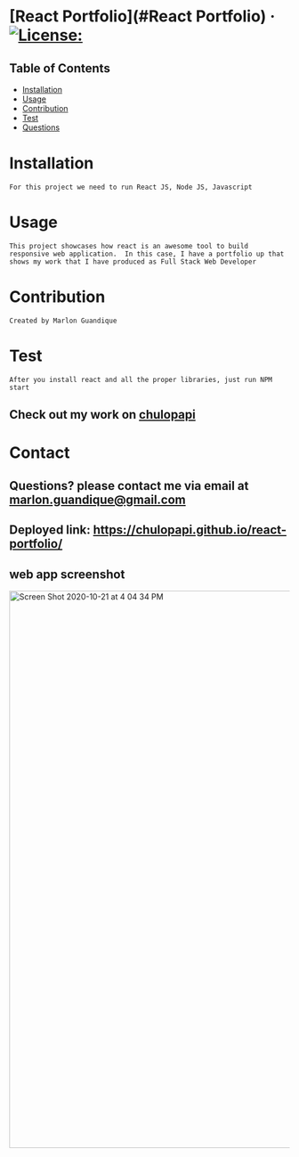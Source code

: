 # [React Portfolio](#React Portfolio) &middot; [![License:](https://img.shields.io/badge/License-MIT-yellow.svg)](https://opensource.org/licenses/MIT)
## Table of Contents
* [Installation](#Installation)
* [Usage](#usage)
* [Contribution](#Contribution)
* [Test](#Test)
* [Questions](#Contact)
# Installation
`For this project we need to run React JS, Node JS, Javascript`

# Usage
`This project showcases how react is an awesome tool to build responsive web application.  In this case, I have a portfolio up that shows my work that I have produced as Full Stack Web Developer`

# Contribution
`Created by Marlon Guandique`

# Test
`After you install react and all the proper libraries, just run NPM start `

## Check out my work on [chulopapi](https://github.com/chulopapi)

# Contact 

## Questions? please contact me via email at <marlon.guandique@gmail.com> 

## Deployed link: https://chulopapi.github.io/react-portfolio/

## web app screenshot

<img width="1001" alt="Screen Shot 2020-10-21 at 4 04 34 PM" src="https://user-images.githubusercontent.com/14985358/96806977-55e00b80-13ca-11eb-8a90-596d07cf1a00.png">
